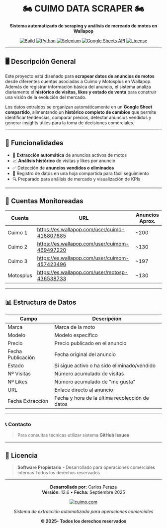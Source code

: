 <div align="center">

# 🏍️ CUIMO DATA SCRAPER 🏍️

**Sistema automatizado de scraping y análisis de mercado de motos en Wallapop**

[![Build](https://img.shields.io/badge/Build-Passing-success)](../../actions)
[![Python](https://img.shields.io/badge/Python-3.11+-blue)](https://www.python.org/downloads/)
[![Selenium](https://img.shields.io/badge/Selenium-WebDriver-43B02A)](https://www.selenium.dev/downloads/)
[![Google Sheets API](https://img.shields.io/badge/Google-Workspace-4285F4)](https://developers.google.com/workspace/sheets/api/guides/concepts?hl=es-419)
[![License](https://img.shields.io/badge/License-Private-red)](LICENSE)


</div>


---


## 🖥️ Descripción General

Este proyecto está diseñado para **scrapear datos de anuncios de motos** desde diferentes cuentas asociadas a Cuimo y Motosplus en Wallapop. Además de registrar información básica del anuncio, el sistema analiza diariamente el **histórico de visitas, likes y estado de venta** para construir una visión de la evolución del mercado.

Los datos extraídos se organizan automáticamente en un **Google Sheet compartido**, alimentando un **histórico completo de cambios** que permite identificar tendencias, comparar precios, detectar anuncios vendidos y generar insights útiles para la toma de decisiones comerciales.

---

## 🔧 Funcionalidades

- 🚀 **Extracción automática** de anuncios activos de motos
- 📈 **Análisis histórico** de visitas y likes por anuncio
- ✅ Detección de **anuncios vendidos o eliminados**
- 📂 Registro de datos en una hoja compartida para fácil seguimiento
- 🔍 Preparado para análisis de mercado y visualización de KPIs

---

## 🏪 Cuentas Monitoreadas

| Cuenta | URL | Anuncios Aprox. |
|--------|-----|-----------------|
| Cuimo 1 | https://es.wallapop.com/user/cuimo-418807885 | ~200 |
| Cuimo 2 | https://es.wallapop.com/user/cuimom-469497220 | ~130 |
| Cuimo 3 | https://es.wallapop.com/user/cuimom-457423496 | ~197 |
| Motosplus | https://es.wallapop.com/user/motosp-436538733 | ~130 |

---

## 📊 Estructura de Datos

| Campo               | Descripción                                       |
|---------------------|---------------------------------------------------|
| Marca               | Marca de la moto                                  |
| Modelo              | Modelo específico                                 |
| Precio              | Precio publicado en el anuncio                    |
| Fecha Publicación   | Fecha original del anuncio                        |
| Estado              | Si sigue activo o ha sido eliminado/vendido       |
| Nº Visitas          | Número acumulado de visitas                       |
| Nº Likes            | Número acumulado de "me gusta"                    |
| URL                 | Enlace directo al anuncio                         |
| Fecha Extracción    | Fecha y hora de la última recolección de datos    |

---

###  📞 Contacto
> Para consultas técnicas utilizar sistema **GitHub Issues**

---

## 📄 Licencia

> **Software Propietario** - Desarrollado para operaciones comerciales internas
> Todos los derechos reservados

---

<div align="center">

**Desarrollado por:** Carlos Peraza  
**Versión:** 12.6 • **Fecha:** Septiembre 2025

[![cuimo.com](https://img.shields.io/badge/cuimo.com-00f1a2?style=for-the-badge&labelColor=2d3748)](#)

*Sistema de extracción automatizada para operaciones comerciales*

**© 2025- Todos los derechos reservados**


</div>

